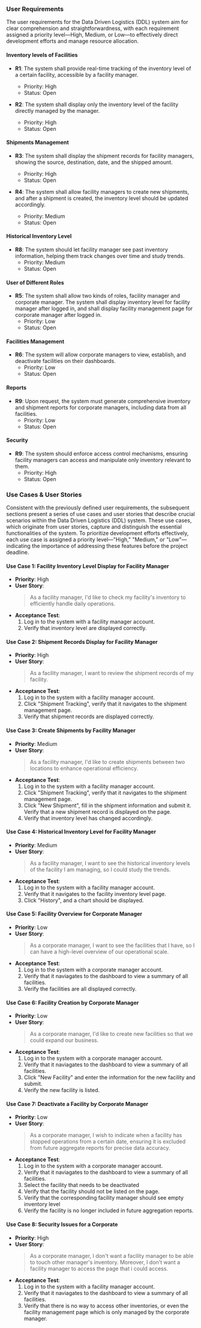 ### User Requirements

The user requirements for the Data Driven Logistics (DDL) system aim for clear comprehension and straightforwardness, with each requirement assigned a priority level—High, Medium, or Low—to effectively direct development efforts and manage resource allocation.

#### Inventory levels of Facilities

- **R1**: The system shall provide real-time tracking of the inventory level of a certain facility, accessible by a facility manager.
  - Priority: High
  - Status: Open

- **R2**: The system shall display only the inventory level of the facility directly managed by the manager.
  - Priority: High
  - Status: Open

#### Shipments Management 

- **R3**: The system shall display the shipment records for facility managers, showing the source, destination, date, and the shipped amount.
  - Priority: High
  - Status: Open

- **R4**: The system shall allow facility managers to create new shipments, and after a shipment is created, the inventory level should be updated accordingly.
  - Priority: Medium
  - Status: Open

#### Historical Inventory Level

- **R8**: The system should let facility manager see past inventory information, helping them track changes over time and study trends.
  - Priority: Medium
  - Status: Open

#### User of Different Roles

- **R5**: The system shall allow two kinds of roles, facility manager and corporate manager. The system shall display inventory level for facility manager after logged in, and shall display facility management page for corporate manager after logged in.
  - Priority: Low
  - Status: Open

#### Facilities Management

- **R6**: The system will allow corporate managers to view, establish, and deactivate facilities on their dashboards.
  - Priority: Low
  - Status: Open

#### Reports

- **R9**: Upon request, the system must generate comprehensive inventory and shipment reports for corporate managers, including data from all facilities.
  - Priority: Low
  - Status: Open

#### Security

- **R9**: The system should enforce access control mechanisms, ensuring facility managers can access and manipulate only inventory relevant to them.
  - Priority: High
  - Status: Open

### Use Cases & User Stories

Consistent with the previously defined user requirements, the subsequent sections present a series of use cases and user stories that describe crucial scenarios within the Data Driven Logistics (DDL) system. These use cases, which originate from user stories, capture and distinguish the essential functionalities of the system. To prioritize development efforts effectively, each use case is assigned a priority level—"High," "Medium," or "Low"—indicating the importance of addressing these features before the project deadline.

#### Use Case 1: Facility Inventory Level Display for Facility Manager

- **Priority**: High
- **User Story**:
  > As a facility manager, I'd like to check my facility's inventory to efficiently handle daily operations.
- **Acceptance Test**:
  1. Log in to the system with a facility manager account.
  2. Verify that inventory level are displayed correctly.

#### Use Case 2: Shipment Records Display for Facility Manager

- **Priority**: High
- **User Story**:
  > As a facility manager, I want to review the shipment records of my facility.
- **Acceptance Test**:
  1. Log in to the system with a facility manager account.
  2. Click "Shipment Tracking", verify that it navigates to the shipment management page.
  2. Verify that shipment records are displayed correctly.

#### Use Case 3: Create Shipments by Facility Manager

- **Priority**: Medium
- **User Story**:
  > As a facility manager, I'd like to create shipments between two locations to enhance operational efficiency.
- **Acceptance Test**:
  1. Log in to the system with a facility manager account.
  2. Click "Shipment Tracking", verify that it navigates to the shipment management page.
  3. Click "New Shipment", fill in the shipment information and submit it. Verify that a new shipment record is displayed on the page.
  4. Verify that inventory level has changed accordingly.

#### Use Case 4: Historical Inventory Level for Facility Manager

- **Priority**: Medium
- **User Story**:
  > As a facility manager, I want to see the historical inventory levels of the facility I am managing, so I could study the trends.
- **Acceptance Test**:
  1. Log in to the system with a facility manager account.
  2. Verify that it navigates to the facility inventory level page.
  3. Click "History", and a chart should be displayed.

#### Use Case 5: Facility Overview for Corporate Manager

- **Priority**: Low
- **User Story**:
  > As a corporate manager, I want to see the facilities that I have, so I can have a high-level overview of our operational scale.
- **Acceptance Test**:
  1. Log in to the system with a corporate manager account.
  2. Verify that it naviagates to the dashboard to view a summary of all facilities.
  3. Verify the facilities are all displayed correctly. 

#### Use Case 6: Facility Creation by Corporate Manager

- **Priority**: Low
- **User Story**:
  > As a corporate manager, I'd like to create new facilities so that we could expand our business.
- **Acceptance Test**:
  1. Log in to the system with a corporate manager account.
  2. Verify that it naviagates to the dashboard to view a summary of all facilities.
  2. Click "New Facility" and enter the information for the new facility and submit.
  4. Verify the new facility is listed.

#### Use Case 7: Deactivate a Facility by Corporate Manager

- **Priority**: Low
- **User Story**:
  > As a corporate manager, I wish to indicate when a facility has stopped operations from a certain date, ensuring it is excluded from future aggregate reports for precise data accuracy.
- **Acceptance Test**:
  1. Log in to the system with a corporate manager account.
  2. Verify that it naviagates to the dashboard to view a summary of all facilities.
  3. Select the facility that needs to be deactivated
  4. Verify that the facility should not be listed on the page.
  5. Verify that the corresponding facility manager should see empty inventory level
  4. Verify the facility is no longer included in future aggregation reports.

#### Use Case 8: Security Issues for a Corporate

- **Priority**: High
- **User Story**:
  > As a corporate manager, I don't want a facility manager to be able to touch other manager's inventory. Moreover, I don't want a facility manager to access the page that i could access.
- **Acceptance Test**:
  1. Log in to the system with a facility manager account.
  2. Verify that it naviagates to the dashboard to view a summary of all facilities.
  3. Verify that there is no way to access other inventories, or even the facility management page which is only managed by the corporate manager.